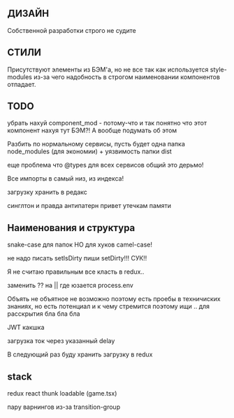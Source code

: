 

## ДИЗАЙН
Собственной разработки строго не судите

## СТИЛИ
Присутствуют элементы из БЭМ'а, но не все так как используется style-modules из-за чего надобность в строгом наименовании компонентов отпадает.


## TODO
убрать нахуй component_mod - потому-что и так понятно что этот компонент нахуя тут БЭМ?!
А вообще подумать об этом

Разбить по нормальному сервисы, пусть будет одна папка node_modules (для экономии) + уязвимость папки dist

еще проблема что @types для всех сервисов общий это дерьмо!

Все импорты в самый низ, из индекса!

загрузку хранить в редакс


синглтон и правда антипатерн привет утечкам памяти

## Наименования и структура
snake-case для папок НО для хуков camel-case! 


не надо писать setIsDirty пиши setDirty!!! СУК!!



Я не считаю правильным все класть в redux..


заменить ?? на || где юзается process.env


Объять не объятное не возможно поэтому есть проебы в техничиских знаниях, но есть потенциал и к чему стремится поэтому ищи .. для расскрытия бла бла бла

JWT какшка


загрузка ток через указанный delay

В следующий раз буду хранить загрузку в redux


## stack
redux react thunk
loadable (game.tsx)


пару варнингов из-за transition-group